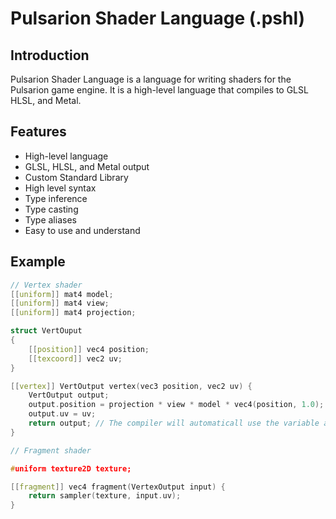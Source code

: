 # Pulsarion Shader Language (.pshl)

## Introduction

Pulsarion Shader Language is a language for writing shaders for the Pulsarion game engine. It is a high-level language that compiles to GLSL HLSL, and Metal.

## Features

* High-level language
* GLSL, HLSL, and Metal output
* Custom Standard Library
* High level syntax
* Type inference
* Type casting
* Type aliases
* Easy to use and understand

## Example

```cpp
// Vertex shader
[[uniform]] mat4 model;
[[uniform]] mat4 view;
[[uniform]] mat4 projection;

struct VertOuput
{
    [[position]] vec4 position;
    [[texcoord]] vec2 uv;
}

[[vertex]] VertOutput vertex(vec3 position, vec2 uv) {
    VertOutput output;
    output.position = projection * view * model * vec4(position, 1.0);
    output.uv = uv;
    return output; // The compiler will automaticall use the variable annotated with [[position]] as the output
}
```

```cpp
// Fragment shader

#uniform texture2D texture;

[[fragment]] vec4 fragment(VertexOutput input) {
    return sampler(texture, input.uv);
}
```
